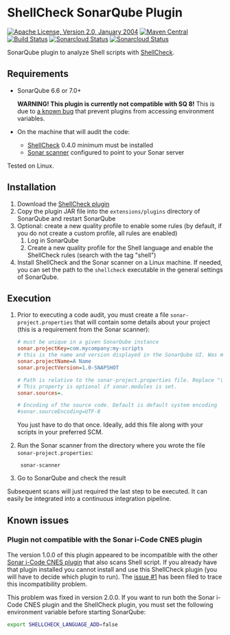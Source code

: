 <!---
 Licensed to the Apache Software Foundation (ASF) under one or more
 contributor license agreements.  See the NOTICE file distributed with
 this work for additional information regarding copyright ownership.
 The ASF licenses this file to You under the Apache License, Version 2.0
 (the "License"); you may not use this file except in compliance with
 the License.  You may obtain a copy of the License at

      http://www.apache.org/licenses/LICENSE-2.0

 Unless required by applicable law or agreed to in writing, software
 distributed under the License is distributed on an "AS IS" BASIS,
 WITHOUT WARRANTIES OR CONDITIONS OF ANY KIND, either express or implied.
 See the License for the specific language governing permissions and
 limitations under the License.
-->
ShellCheck SonarQube Plugin
===========================

[![Apache License, Version 2.0, January 2004](https://img.shields.io/github/license/apache/maven.svg?label=License)](http://www.apache.org/licenses/LICENSE-2.0)
[![Maven Central](https://img.shields.io/maven-central/v/com.github.sbaudoin/sonar-shellcheck-plugin.svg?label=Maven%20Central)](https://search.maven.org/#search%7Cgav%7C1%7Cg%3A%22com.github.sbaudoin%22%20AND%20a%3A%22sonar-shellcheck-plugin%22)
[![Build Status](https://travis-ci.org/sbaudoin/sonar-shellcheck.svg?branch=master)](https://travis-ci.org/sbaudoin/sonar-shellcheck)
[![Sonarcloud Status](https://sonarcloud.io/api/project_badges/measure?project=com.github.sbaudoin:sonar-shellcheck-plugin&metric=alert_status)](https://sonarcloud.io/dashboard?id=com.github.sbaudoin:sonar-shellcheck-plugin)
[![Sonarcloud Status](https://sonarcloud.io/api/project_badges/measure?project=com.github.sbaudoin:sonar-shellcheck-plugin&metric=coverage)](https://sonarcloud.io/dashboard?id=com.github.sbaudoin:sonar-shellcheck-plugin)

SonarQube plugin to analyze Shell scripts with [ShellCheck](https://github.com/koalaman/shellcheck).

## Requirements
* SonarQube 6.6 or 7.0+
  
  **WARNING! This plugin is currently not compatible with SQ 8!** This is due to [a known bug](https://jira.sonarsource.com/browse/SONAR-12617)
  that prevent plugins from accessing environment variables.

* On the machine that will audit the code:
    * [ShellCheck](https://github.com/koalaman/shellcheck) 0.4.0 minimum must be installed
    * [Sonar scanner](https://github.com/SonarSource/sonar-scanner-cli) configured to point to your Sonar server

Tested on Linux.

## Installation
1. Download the [ShellCheck plugin](https://github.com/sbaudoin/sonar-shellcheck/releases)
2. Copy the plugin JAR file into the `extensions/plugins` directory of SonarQube and restart SonarQube
3. Optional: create a new quality profile to enable some rules (by default, if you do not create a custom profile, all rules are enabled)
    1. Log in SonarQube
    2. Create a new quality profile for the Shell language and enable the ShellCheck rules (search with the tag "shell")
4. Install ShellCheck and the Sonar scanner on a Linux machine. If needed, you can set the path to the `shellcheck` executable
   in the general settings of SonarQube.

## Execution
1. Prior to executing a code audit, you must create a file `sonar-project.properties` that will contain some details about your project (this is a requirement from the Sonar scanner):

    ```INI
    # must be unique in a given SonarQube instance
    sonar.projectKey=com.mycompany:my-scripts
    # this is the name and version displayed in the SonarQube UI. Was mandatory prior to SonarQube 6.1.
    sonar.projectName=A Name
    sonar.projectVersion=1.0-SNAPSHOT
    
    # Path is relative to the sonar-project.properties file. Replace "\" by "/" on Windows.
    # This property is optional if sonar.modules is set.
    sonar.sources=.
    
    # Encoding of the source code. Default is default system encoding
    #sonar.sourceEncoding=UTF-8
    ```

    You just have to do that once. Ideally, add this file along with your scripts in your preferred SCM.
2. Run the Sonar scanner from the directory where you wrote the file `sonar-project.properties`:

        sonar-scanner

3. Go to SonarQube and check the result

Subsequent scans will just required the last step to be executed. It can easily be integrated into a continuous integration pipeline.

## Known issues
### Plugin not compatible with the Sonar i-Code CNES plugin
The version 1.0.0 of this plugin appeared to be incompatible with the other [Sonar i-Code CNES plugin](https://github.com/lequal/sonar-icode-cnes-plugin) that also scans Shell script.
If you already have that plugin installed you cannot install and use this ShellCheck plugin (you will have to decide which plugin to run).
The [issue #1](https://github.com/sbaudoin/sonar-shellcheck/issues/1) has been filed to trace this incompatibility problem.

This problem was fixed in version 2.0.0. If you want to run both the Sonar i-Code CNES plugin and the ShellCheck plugin, you must set the following environment variable before starting SonarQube:

```bash
export SHELLCHECK_LANGUAGE_ADD=false
